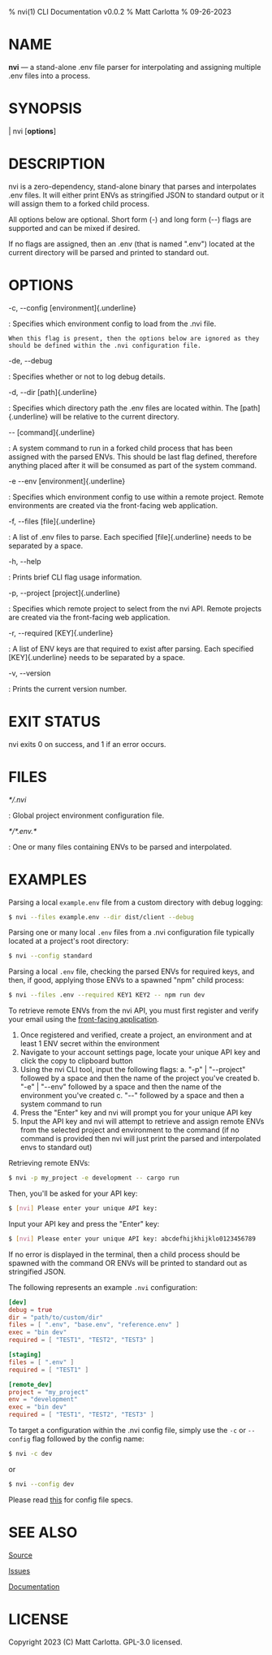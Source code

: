 % nvi(1) CLI Documentation v0.0.2 
% Matt Carlotta
% 09-26-2023

# NAME

**nvi** — a stand-alone .env file parser for interpolating and assigning multiple .env files into a process.

# SYNOPSIS

| nvi \[**options**]

# DESCRIPTION

nvi is a zero-dependency, stand-alone binary that parses and interpolates .env files.
It will either print ENVs as stringified JSON to standard output or it will
assign them to a forked child process. 

All options below are optional. Short form (-) and long form (\--) flags are supported 
and can be mixed if desired.

If no flags are assigned, then an .env (that is named ".env") located at the current 
directory will be parsed and printed to standard out.

# OPTIONS

-c, \--config [environment]{.underline}

:  Specifies which environment config to load from the .nvi file. 

    When this flag is present, then the options below are ignored as they should be defined within the .nvi configuration file.

-de, \--debug

:   Specifies whether or not to log debug details.

-d, \--dir [path]{.underline}

:   Specifies which directory path the .env files are located within. The [path]{.underline} will be relative to the current directory.

\-- [command]{.underline}

:   A system command to run in a forked child process that has been assigned with the parsed ENVs. This should be last flag defined, therefore anything placed after it will be consumed as part of the system command.

-e  \--env [environment]{.underline}

:   Specifies which environment config to use within a remote project. Remote environments are created via the front-facing web application.

-f, \--files [file]{.underline}

:   A list of .env files to parse. Each specified [file]{.underline} needs to be separated by a space.

-h, \--help

:   Prints brief CLI flag usage information.

-p, \--project [project]{.underline}

:   Specifies which remote project to select from the nvi API. Remote projects are created via the front-facing web application.

-r, \--required [KEY]{.underline}

:   A list of ENV keys are that required to exist after parsing. Each specified [KEY]{.underline} needs to be separated by a space.

-v, \--version

:   Prints the current version number.

# EXIT STATUS

nvi exits 0 on success, and 1 if an error occurs.

# FILES

*\*/.nvi*

:   Global project environment configuration file.

*\*/\*.env.\**

:   One or many files containing ENVs to be parsed and interpolated.

# EXAMPLES

Parsing a local `example.env` file from a custom directory with debug logging:
```bash
$ nvi --files example.env --dir dist/client --debug
```

Parsing one or many local `.env` files from a .nvi configuration file typically located at a project's root directory:
```bash
$ nvi --config standard
```

Parsing a local `.env` file, checking the parsed ENVs for required keys, and then, if good, applying those ENVs to a spawned "npm" child process:
```bash
$ nvi --files .env --required KEY1 KEY2 -- npm run dev
```

To retrieve remote ENVs from the nvi API, you must first register and verify your email using the [front-facing application](https://github.com/mattcarlotta/nvi-app). 

1. Once registered and verified, create a project, an environment and at least 1 ENV secret within the environment
2. Navigate to your account settings page, locate your unique API key and click the copy to clipboard button
3. Using the nvi CLI tool, input the following flags:
    a. "-p" | "--project" followed by a space and then the name of the project you've created
    b. "-e" | "--env" followed by a space and then the name of the environment you've created
    c. "--" followed by a space and then a system command to run 
4. Press the "Enter" key and nvi will prompt you for your unique API key
5. Input the API key and nvi will attempt to retrieve and assign remote ENVs from the selected project and environment to the command (if no command is provided then nvi will just print the parsed and interpolated envs to standard out)

Retrieving remote ENVs:
```bash
$ nvi -p my_project -e development -- cargo run
```

Then, you'll be asked for your API key:
```bash
$ [nvi] Please enter your unique API key: 
```

Input your API key and press the "Enter" key:
```bash
$ [nvi] Please enter your unique API key: abcdefhijkhijklo0123456789
```

If no error is displayed in the terminal, then a child process should be spawned with the command OR ENVs will be printed to standard out as stringified JSON.

The following represents an example `.nvi` configuration:
```toml
[dev]
debug = true
dir = "path/to/custom/dir"
files = [ ".env", "base.env", "reference.env" ]
exec = "bin dev"
required = [ "TEST1", "TEST2", "TEST3" ]

[staging]
files = [ ".env" ]
required = [ "TEST1" ]

[remote_dev]
project = "my_project"
env = "development"
exec = "bin dev"
required = [ "TEST1", "TEST2", "TEST3" ]
```

To target a configuration within the .nvi config file, simply use the `-c` or `--config` flag followed by the config name:
```bash
$ nvi -c dev
```
or
```bash
$ nvi --config dev
```

Please read [this](https://github.com/mattcarlotta/nvi#what-are-the-nvi-configuration-file-specs) for config file specs.

# SEE ALSO
[Source](https://github.com/mattcarlotta/nvi)

[Issues](https://github.com/mattcarlotta/nvi/issues)

[Documentation](https://github.com/mattcarlotta/nvi#README)

# LICENSE

Copyright 2023 (C) Matt Carlotta. GPL-3.0 licensed.
